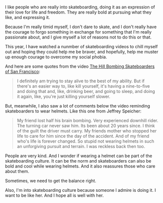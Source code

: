 I like people who are really into skateboarding, doing it as an expression of their love for life and freedom. They are really bold at pursuing what they like, and expressing it. 

Because I'm really timid myself, I don't dare to skate, and I don't really have the courage to forgo something in exchange for something that I'm really passionate about, and I give myself a lot of reasons not to do this or that. 

This year, I have watched a nunmber of skateboarding videos to chill myself out and hoping they could help me be braver, and hopefully, help me muster up enough courage to overcome my social phobia.

And here are some quotes from the video [The Hill Bombing Skateboarders of San Francisco](https://youtu.be/2d6TBfIZzh0):

> I definitely am trying to stay alive to the best of my ability. But if there's an easier way to, like kill yourself, it's having a nine-to-five and doing that and, like, drinking beer, and going to sleep, and doing it again, like, you're just killing yourself slower. 

But, meanwhile, I also saw a lot of comments below the video reminding skateboarders to wear helmets. Like this one from Jeffrey Speicher: 

> My friend lost half his brain bombing. Very experienced downhill rider. The turning car never saw him. Its been about 20 years since. I think of the guilt the driver must carry. My friends mother who stopped her life to care for him since the day of the accident. And of my friend who's life is forever changed. So stupid not wearing helmets in such an unforgiving pursuit and terrain. I was reckless back then too.

People are very kind. And I wonder if wearing a helmet can be part of the skateboarding culture. It can be the norm and skateboarders can also be bold and cool while wearing helmets. And it also reassures those who care about them. 

Sometimes, we need to get the balance right. 

Also, I'm into skateboarding culture because someone I admire is doing it. I want to be like her. And I hope all is well with her.  
